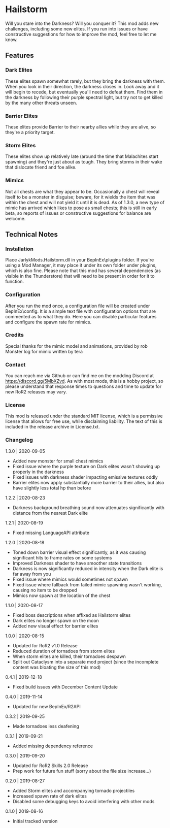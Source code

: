 
[//]: # ( Hailstorm )

# Hailstorm
Will you stare into the Darkness?  Will you conquer it?  This mod adds new challenges, including some new elites.  If you run into issues or have constructive suggestions for how to improve the mod, feel free to let me know.

## Features

### Dark Elites
These elites spawn somewhat rarely, but they bring the darkness with them.  When you look in their direction, the darkness closes in.  Look away and it will begin to recede, but eventually you'll need to defeat them.  Find them in the darkness by following their purple spectral light, but try not to get killed by the many other threats unseen.

### Barrier Elites
These elites provide Barrier to their nearby allies while they are alive, so they're a priority target.

### Storm Elites
These elites show up relatively late (around the time that Malachites start spawning) and they're just about as tough.  They bring storms in their wake that dislocate friend and foe alike.

### Mimics
Not all chests are what they appear to be.  Occasionally a chest will reveal itself to be a monster in disguise; beware, for it wields the item that was within the chest and will not yield it until it is dead.  As of 1.3.0, a new type of mimic has arrived which likes to pose as small chests; this is still in early beta, so reports of issues or constructive suggestions for balance are welcome.

## Technical Notes

### Installation
Place JarlykMods.Hailstorm.dll in your BepInEx\plugins folder.  If you're using a Mod Manager, it may place it under its own folder under plugins, which is also fine.  Please note that this mod has several dependencies (as visible in the Thunderstore) that will need to be present in order for it to function.

### Configuration
After you run the mod once, a configuration file will be created under BepInEx\config.  It is a simple text file with configuration options that are commented as to what they do.  Here you can disable particular features and configure the spawn rate for mimics.

### Credits
Special thanks for the mimic model and animations, provided by rob
Monster log for mimic written by tera

### Contact
You can reach me via Github or can find me on the modding Discord at https://discord.gg/5MbXZvd.  As with most mods, this is a hobby project, so please understand that response times to questions and time to update for new RoR2 releases may vary.

### License
This mod is released under the standard MIT license, which is a permissive license that allows for free use, while disclaiming liability.  The text of this is included in the release archive in License.txt.

### Changelog

1.3.0 | 2020-09-05
- Added new monster for small chest mimics
- Fixed issue where the purple texture on Dark elites wasn't showing up properly in the darkness
- Fixed issues with darkness shader impacting emissive textures oddly
- Barrier elites now apply substantially more barrier to their allies, but also have slightly less total hp than before

1.2.2 | 2020-08-23
- Darkness background breathing sound now attenuates significantly with distance from the nearest Dark elite

1.2.1 | 2020-08-19
- Fixed missing LanguageAPI attribute

1.2.0 | 2020-08-18
- Toned down barrier visual effect significantly, as it was causing significant hits to frame rates on some systems
- Improved Darkness shader to have smoother state transitions
- Darkness is now significantly reduced in intensity when the Dark elite is far away from you
- Fixed issue where mimics would sometimes not spawn
- Fixed issue where fallback from failed mimic spawning wasn't working, causing no item to be dropped
- Mimics now spawn at the location of the chest

1.1.0 | 2020-08-17
- Fixed boss descriptions when affixed as Hailstorm elites
- Dark elites no longer spawn on the moon
- Added new visual effect for barrier elites

1.0.0 | 2020-08-15
- Updated for RoR2 v1.0 Release
- Reduced duration of tornadoes from storm elites
- When storm elites are killed, their tornadoes despawn
- Split out Cataclysm into a separate mod project (since the incomplete content was bloating the size of this mod)

0.4.1 | 2019-12-18
- Fixed build issues with December Content Update

0.4.0 | 2019-11-14
- Updated for new BepInEx/R2API

0.3.2 | 2019-09-25
- Made tornadoes less deafening

0.3.1 | 2019-09-21
- Added missing dependency reference

0.3.0 | 2019-09-20
- Updated for RoR2 Skills 2.0 Release
- Prep work for future fun stuff (sorry about the file size increase...)

0.2.0 | 2019-08-27
- Added Storm elites and accompanying tornado projectiles
- Increased spawn rate of dark elites
- Disabled some debugging keys to avoid interfering with other mods

0.1.0 | 2019-08-16
- Initial tracked version